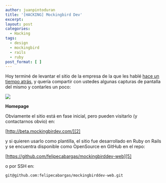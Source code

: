 ```yaml
---
author: juanpintoduran
title: '[HACKING] Mockingbird Dev'
excerpt:
layout: post
categories:
  - Hacking
tags:
  - design
  - mockingbird
  - rails
  - ruby
post_format: [ ]
---
```

Hoy terminé de levantar el sitio de la empresa de la que les hablé [hace un tiempo atrás][1], y quería compartir con ustedes algunas capturas de pantalla del mismo y contarles un poco:

[![][3]][3]

**Homepage**

Obviamente el sitio está en fase inicial, pero pueden visitarlo (y contactarnos obvio) en:

[http://beta.mockingbirdev.com/][2]

y si quieren usarlo como plantilla, el sitio fue desarrollado en Ruby on Rails y se encuentra disponible como OpenSource en GitHub en el repo:

[https://github.com/felipecabargas/mockingbirddev-web][5]

o por SSH en:

`git@github.com:felipecabargas/mockingbirddev-web.git`

 
 [1]: http://blog.cabargas.me/2012/06/diseno-mockingbird-development/
 [2]: http://beta.mockingbirdev.com/
 [3]: http://cabargas.me/images/homepage-today.png
 [4]: http://cabargas.me/images/teammember.png
 [5]: https://github.com/felipecabargas/mockingbirddev-web